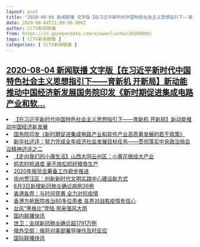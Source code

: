 ```yaml
---
layout: post
title: "2020-08-04 新闻联播 文字版【在习近平新时代中国特色社会主义思想指引下——育新机 开新局】新动能推动中国经济新发展国务院印发《新时期促进集成电路产业和软"
date: 2020-08-04T11:00:00.000Z
author: CCTV新闻联播
from: https://cn.govopendata.com/xinwenlianbo/20200804/
tags: [ CCTV新闻联播 ]
categories: [ CCTV新闻联播 ]
---
```

<!--1596538800000-->
[2020-08-04 新闻联播 文字版【在习近平新时代中国特色社会主义思想指引下——育新机 开新局】新动能推动中国经济新发展国务院印发《新时期促进集成电路产业和软...](https://cn.govopendata.com/xinwenlianbo/20200804/)
------

<div>
<li><a target="_blank" href="https://cn.govopendata.com/xinwenlianbo/20200804/#172975">【在习近平新时代中国特色社会主义思想指引下——育新机 开新局】新动能推动中国经济新发展</a></li><li><a target="_blank" href="https://cn.govopendata.com/xinwenlianbo/20200804/#172976">国务院印发《新时期促进集成电路产业和软件产业高质量发展的若干政策》</a></li><li><a target="_blank" href="https://cn.govopendata.com/xinwenlianbo/20200804/#172977">新华社述评：努力完成全年经济社会发展目标任务——贯彻落实中央政治局会议精神述评之二</a></li><li><a target="_blank" href="https://cn.govopendata.com/xinwenlianbo/20200804/#172978">【走向我们的小康生活】山西大同云州区：小黄花做成大产业</a></li><li><a target="_blank" href="https://cn.govopendata.com/xinwenlianbo/20200804/#172979">抓农时抢进度 毫不放松抓好粮食生产</a></li><li><a target="_blank" href="https://cn.govopendata.com/xinwenlianbo/20200804/#172980">2020年服贸会筹备工作稳步推进</a></li><li><a target="_blank" href="https://cn.govopendata.com/xinwenlianbo/20200804/#172981">徐州贾汪区：创新新时代文明实践中心建设新方式</a></li><li><a target="_blank" href="https://cn.govopendata.com/xinwenlianbo/20200804/#172982">8月3日新增新冠肺炎确诊病例36例</a></li><li><a target="_blank" href="https://cn.govopendata.com/xinwenlianbo/20200804/#172983">香港各界：与时间竞赛 全力对抗疫情</a></li><li><a target="_blank" href="https://cn.govopendata.com/xinwenlianbo/20200804/#172984">香港方舱医院收治80多位患者 各界对战胜疫情有信心</a></li><li><a target="_blank" href="https://cn.govopendata.com/xinwenlianbo/20200804/#172985">台风“黑格比”登陆 带来强风大雨</a></li><li><a target="_blank" href="https://cn.govopendata.com/xinwenlianbo/20200804/#172986">国内联播快讯</a></li><li><a target="_blank" href="https://cn.govopendata.com/xinwenlianbo/20200804/#172987">世卫：全球新冠肺炎确诊超1791万例</a></li><li><a target="_blank" href="https://cn.govopendata.com/xinwenlianbo/20200804/#172988">俄外交部：俄将对美部署导弹作及时反应</a></li><li><a target="_blank" href="https://cn.govopendata.com/xinwenlianbo/20200804/#172989">国际联播快讯</a></li>
</div>

